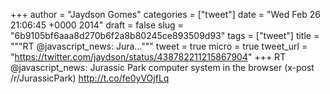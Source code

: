 
+++
author = "Jaydson Gomes"
categories = ["tweet"]
date = "Wed Feb 26 21:06:45 +0000 2014"
draft = false
slug = "6b9105bf6aaa8d270b6f2a8b80245ce893509d93"
tags = ["tweet"]
title = """RT @javascript_news: Jura..."""
tweet = true
micro = true
tweet_url = "https://twitter.com/jaydson/status/438782211215867904"
+++
RT @javascript_news: Jurassic Park computer system in the browser (x-post /r/JurassicPark) http://t.co/fe0yVOjfLq
